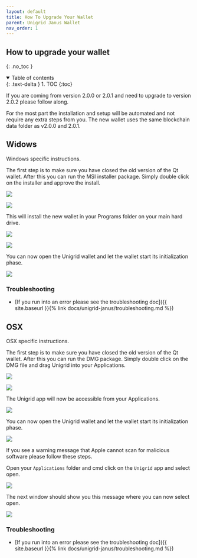 ```yaml
---
layout: default
title: How To Upgrade Your Wallet
parent: Unigrid Janus Wallet
nav_order: 1
---
```


## How to upgrade your wallet
{: .no_toc }

<details open markdown="block">
  <summary>
    Table of contents
  </summary>
  {: .text-delta }
1. TOC
{:toc}
</details>

If you are coming from version 2.0.0 or 2.0.1 and need to upgrade to version 2.0.2 please follow along.

For the most part the installation and setup will be automated and not require any extra steps from you. The new wallet uses the same blockchain data folder as v2.0.0 and 2.0.1.

## Widows

Windows specific instructions. 

The first step is to make sure you have closed the old version of the Qt wallet. After this you can run the MSI installer package. Simply double click on the installer and approve the install. 

![](../../assets/images/msi-installer.png)

![](../../assets/images/windows-install.png)

This will install the new wallet in your Programs folder on your main hard drive.

![](../../assets/images/search-ugd.png)

![](../../assets/images/ugd-location.png)

You can now open the Unigrid wallet and let the wallet start its initialization phase. 

![](../../assets/images/ugd-startup.png)

### Troubleshooting

- [If you run into an error please see the troubleshooting doc]({{ site.baseurl }}{% link docs/unigrid-janus/troubleshooting.md %})

## OSX

OSX specific instructions.

The first step is to make sure you have closed the old version of the Qt wallet. After this you can run the DMG package. Simply double click on the DMG file and drag Unigrid into your Applications.

![](../../assets/images/ugd-dmg.png)

![](../../assets/images/ugd-osx-drag.png)

The Unigrid app will now be accessible from your Applications.

![](../../assets/images/ugd-osx-app.png)

You can now open the Unigrid wallet and let the wallet start its initialization phase. 

![](../../assets/images/ugd-startup.png)

If you see a warning message that Apple cannot scan for malicious software please follow these steps.

Open your `Applications` folder and cmd click on the `Unigrid` app and select open.

![](../../assets/images/mac-open-app.png)

The next window should show you this message where you can now select open.

![](../../assets/images/mac-open-malicious.png)

### Troubleshooting

- [If you run into an error please see the troubleshooting doc]({{ site.baseurl }}{% link docs/unigrid-janus/troubleshooting.md %})

